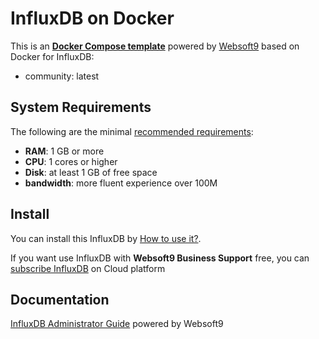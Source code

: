 # InfluxDB on Docker  

This is an **[Docker Compose template](https://github.com/Websoft9/docker-library)** powered by [Websoft9](https://www.websoft9.com) based on Docker for InfluxDB:


 - community:  latest


## System Requirements

The following are the minimal [recommended requirements](https://docs.influxdata.com/influxdb/latest/install/?t=Docker):

* **RAM**: 1 GB or more
* **CPU**: 1 cores or higher
* **Disk**: at least 1 GB of free space
* **bandwidth**: more fluent experience over 100M  

## Install

You can install this InfluxDB by [How to use it?](https://github.com/Websoft9/docker-library#how-to-use-it).   

If you want use InfluxDB with **Websoft9 Business Support** free, you can [subscribe InfluxDB](https://www.websoft9.com/apps) on Cloud platform

## Documentation

[InfluxDB Administrator Guide](https://support.websoft9.com/docs/influxdb) powered by Websoft9
